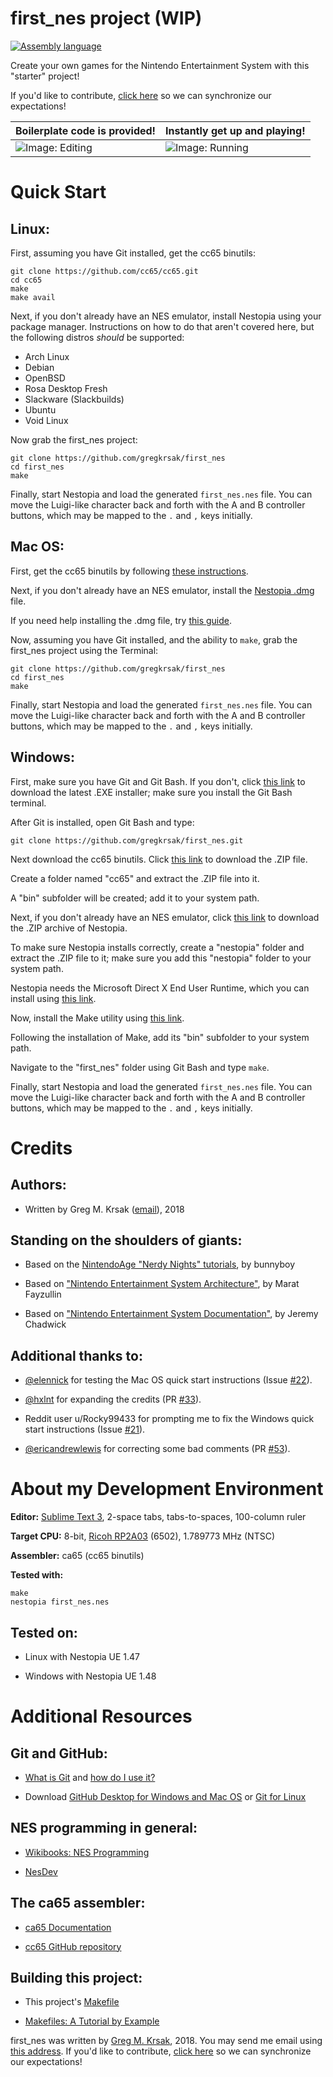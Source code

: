 first_nes project (WIP)
=================


<!---
[![GitHub issues](https://img.shields.io/github/issues/gregkrsak/first_nes.svg)](https://github.com/gregkrsak/first_nes/issues)
[![GitHub last commit](https://img.shields.io/github/last-commit/gregkrsak/first_nes.svg)](https://github.com/gregkrsak/first_nes/commits/)
-->
[![Assembly language](https://img.shields.io/badge/language-assembly%20language-blue.svg)](https://github.com/gregkrsak/first_nes/blob/master/first_nes.s)


Create your own games for the Nintendo Entertainment System with this "starter" project!

If you'd like to contribute, [click here](https://github.com/gregkrsak/first_nes/blob/master/docs/CONTRIBUTING.md) so we can synchronize our expectations!


Boilerplate code is provided!       |  Instantly get up and playing!
------------------------------------|-----------------------------------
![Image: Editing](https://i.imgur.com/EabWh01.png "Boilerplate code is provided! Just add custom libraries, and graphics if you'd like.")  |  ![Image: Running](https://i.imgur.com/GcwC0tR.png "Instantly get up and playing!")


Quick Start
===========

Linux:
------

First, assuming you have Git installed, get the cc65 binutils:

```
git clone https://github.com/cc65/cc65.git
cd cc65
make
make avail
```


Next, if you don't already have an NES emulator, install Nestopia using your package manager. Instructions
on how to do that aren't covered here, but the following distros *should* be supported:

- Arch Linux
- Debian
- OpenBSD
- Rosa Desktop Fresh
- Slackware (Slackbuilds)
- Ubuntu
- Void Linux


Now grab the first_nes project:

```
git clone https://github.com/gregkrsak/first_nes
cd first_nes
make
```


Finally, start Nestopia and load the generated ```first_nes.nes``` file. You can move the Luigi-like character back and forth with the A and B controller buttons, which may be mapped to the ```.``` and ```,``` keys initially.


Mac OS:
-------

First, get the cc65 binutils by following [these instructions](http://macappstore.org/cc65/).


Next, if you don't already have an NES emulator, install the [Nestopia .dmg](http://www.bannister.org/cgi-bin/download.cgi?nestopia) file.


If you need help installing the .dmg file, try [this guide](http://techapple.net/2015/12/how-to-install-apps-from-dmg-files-in-mac-os-x-imac-macbook/).


Now, assuming you have Git installed, and the ability to ```make```, grab the first_nes project using the Terminal:

```
git clone https://github.com/gregkrsak/first_nes
cd first_nes
make
```


Finally, start Nestopia and load the generated ```first_nes.nes``` file. You can move the Luigi-like character back and forth with the A and B controller buttons, which may be mapped to the ```.``` and ```,``` keys initially.


Windows:
--------

First, make sure you have Git and Git Bash. If you don't, click [this link](https://git-scm.com/download/win) to download the latest .EXE installer; make sure you install the Git Bash terminal.


After Git is installed, open Git Bash and type:

```
git clone https://github.com/gregkrsak/first_nes.git
```


Next download the cc65 binutils. Click [this link](https://sourceforge.net/projects/cc65/files/latest/download) to download the .ZIP file.


Create a folder named "cc65" and extract the .ZIP file into it.


A "bin" subfolder will be created; add it to your system path.


Next, if you don't already have an NES emulator, click [this link](http://sourceforge.net/projects/nestopiaue/files/1.48/nestopia_1.48-win32.zip/download) to download the .ZIP archive of Nestopia.


To make sure Nestopia installs correctly, create a "nestopia" folder and extract the .ZIP file to it; make sure you add this "nestopia" folder to your system path.


Nestopia needs the Microsoft Direct X End User Runtime, which you can install using [this link](https://www.microsoft.com/en-us/download/details.aspx?id=35).


Now, install the Make utility using [this link](https://sourceforge.net/projects/gnuwin32/files/make/3.81/make-3.81.exe/download?use_mirror=iweb&download=).


Following the installation of Make, add its "bin" subfolder to your system path.


Navigate to the "first_nes" folder using Git Bash and type ```make```.


Finally, start Nestopia and load the generated ```first_nes.nes``` file. You can move the Luigi-like character back and forth with the A and B controller buttons, which may be mapped to the ```.``` and ```,``` keys initially.


Credits
=======

Authors:
--------

- Written by Greg M. Krsak ([email](mailto:greg.krsak@gmail.com)), 2018

Standing on the shoulders of giants:
------------------------------------

- Based on the [NintendoAge "Nerdy Nights" tutorials](http://nintendoage.com/forum/messageview.cfm?catid=22&threadid=7155), by bunnyboy

- Based on ["Nintendo Entertainment System Architecture"](http://fms.komkon.org/EMUL8/NES.html), by Marat Fayzullin
 
- Based on ["Nintendo Entertainment System Documentation"](https://emu-docs.org/NES/nestech.txt), by Jeremy Chadwick

Additional thanks to:
---------------------

- [@elennick](https://github.com/elennick) for testing the Mac OS quick start instructions (Issue [#22](https://github.com/gregkrsak/first_nes/issues/22)).

- [@hxlnt](https://github.com/hxlnt) for expanding the credits (PR [#33](https://github.com/gregkrsak/first_nes/pull/33)).

- Reddit user u/Rocky99433 for prompting me to fix the Windows quick start instructions (Issue [#21](https://github.com/gregkrsak/first_nes/issues/21)).

- [@ericandrewlewis](https://github.com/ericandrewlewis) for correcting some bad comments (PR [#53](https://github.com/gregkrsak/first_nes/pull/53)).


About my Development Environment
================================

**Editor:** [Sublime Text 3](https://www.sublimetext.com/3), 2-space tabs, tabs-to-spaces, 100-column ruler

**Target CPU:** 8-bit, [Ricoh RP2A03](https://en.wikipedia.org/wiki/Ricoh_2A03) (6502), 1.789773 MHz (NTSC)

**Assembler:** ca65 (cc65 binutils)

**Tested with:**

```
make
nestopia first_nes.nes
```

Tested on:
----------

- Linux with Nestopia UE 1.47

- Windows with Nestopia UE 1.48


Additional Resources
====================

Git and GitHub:
---------------

- [What is Git](https://en.wikipedia.org/wiki/Git) and [how do I use it?](https://git-scm.com/doc)

- Download [GitHub Desktop for Windows and Mac OS](https://desktop.github.com/) or [Git for Linux](https://git-scm.com/download/linux)

NES programming in general:
---------------------------

- [Wikibooks: NES Programming](https://en.wikibooks.org/wiki/NES_Programming)

- [NesDev](http://nesdev.com/)

The ca65 assembler:
-------------------

- [ca65 Documentation](http://cc65.github.io/doc/ca65.html)

- [cc65 GitHub repository](https://github.com/cc65/cc65)

Building this project:
----------------------

- This project's [Makefile](https://github.com/gregkrsak/first_nes/blob/master/Makefile)

- [Makefiles: A Tutorial by Example](http://mrbook.org/blog/tutorials/make/)


first_nes was written by [Greg M. Krsak](https://github.com/gregkrsak/), 2018. You may send me email using [this address](mailto:greg.krsak@gmail.com). If you'd like to contribute, [click here](https://github.com/gregkrsak/first_nes/blob/master/docs/CONTRIBUTING.md) so we can synchronize our expectations!

